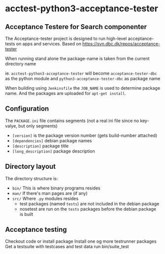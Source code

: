 # acctest-python3-acceptance-tester

## Acceptance Testere for Search componenter

The Acceptance-tester project is designed to run high-level
acceptance-tests on apps and services.
Based on https://svn.dbc.dk/repos/acceptance-tester


When running stand alone the package-name is taken from the current directory name

ie. `acctest-python3-acceptance-tester` will become `acceptance-tester-dbc` as the python module and `python3-acceptance-tester-dbc` as package name

When building using `Jenkinsfile` the `JOB_NAME` is used to determine package name.
And the packages are uploaded for `apt-get install`.

## Configuration

The `PACKAGE.ini` file contains segments (not a real ini file since no key-valye, but only segments)

 * `[version]`
    is the package version number (gets build-number attached)
 *  `[dependencies]`
    debian package names
 * `[description]`
    package title
 * `[long_description]`
    package description

## Directory layout

The directory structure is:

 * `bin/`
  This is where binary programs resides
 * `man/`
  If there's man pages are (if any)
 * `src/`
  Where `.py` modules resides
   * test packages (named `tests`) are not included in the debian package
   * nosetest are run on the `tests` packages before the debian package is built


## Acceptance testing
Checkout code or install package
Install one og more testrunner packages
Get a testsuite with testcases and test data
run bin/suite_test
